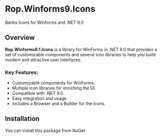 # Rop.Winforms9.Icons

Banks Icons for Winforms and .NET 9.0

## Overview

**Rop.Winforms8.1.Icons** is a library for WinForms in .NET 9.0 that provides a set of customizable components and several icon libraries to help you build modern and attractive user interfaces.

### Key Features:
- Customizable components for WinForms.
- Multiple icon libraries for enriching the UI.
- Compatible with .NET 9.0.
- Easy integration and usage.
- Includes a Browser and a Builder for the icons.

## Installation

You can install this package from NuGet